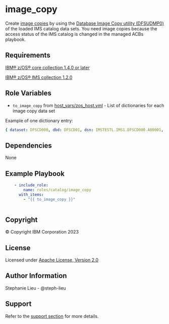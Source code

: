 image_copy
=========

Create [image copies](https://www.ibm.com/docs/en/ims/15.3.0?topic=copies-image-ims-image-copy-utilities) by using the [Database Image Copy utility (DFSUDMP0)](https://www.ibm.com/docs/en/ims/15.3.0?topic=utilities-database-image-copy-utility-dfsudmp0) of the loaded IMS catalog data sets. You need image copies because the access status of the IMS catalog is changed in the managed ACBs playbook.

Requirements
------------

[IBM&reg; z/OS&reg; core collection 1.4.0 or later](https://galaxy.ansible.com/ibm/ibm_zos_core)

[IBM&reg; z/OS&reg; IMS collection 1.2.0](https://galaxy.ansible.com/ibm/ibm_zos_ims)

Role Variables
--------------

- `to_image_copy` from [host_vars/zos_host.yml](host_vars/zos_host.yml) - List of dictionaries for each image copy data set

Example of one dictionary entry:   
  ```yaml
  { dataset: DFSCD000, dbd: DFSCD01, dsn: IMSTESTL.IMS1.DFSCD000.A00001, ddn: DFSCD01A, icdsn: IMSTESTL.DFSCD01.DFSCD01A.IC.CD01A }
  ```

Dependencies
------------

None

Example Playbook
----------------
```yaml
    - include_role:
        name: roles/catalog/image_copy
      with_items: 
        - "{{ to_image_copy }}" 
      
```
Copyright
---------

© Copyright IBM Corporation 2023

License
-------

Licensed under [Apache License, Version 2.0](https://opensource.org/licenses/Apache-2.0)

Author Information
------------------

Stephanie Lieu - @steph-lieu

Support
-------

Refer to the [support section](https://github.com/IBM/z_ansible_collections_samples/blob/master/README.md#support) for more details.
